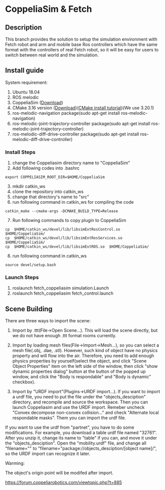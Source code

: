 # CoppeliaSim & Fetch

## Description

This branch provides the solution to setup the simulation environment with Fetch robot and arm and mobile base Ros controllers which have the same 
format with the controllers of real Fetch robot, so it will be easy for users to switch between real world and the simulation. 
## Install guide

System requirement:

1. Ubuntu 18.04
2. ROS melodic
3. CoppeliaSim ([Download](https://coppeliarobotics.com/downloads))
4. CMake 3.16 version ([Download](https://cmake.org/download/))([CMake install tutorial](https://cmake.org/install/))(We use 3.20.1)
5. ros-melodic-navigation package(sudo apt-get install ros-melodic-navigation)
6. ros-melodic-joint-trajectory-controller package(sudo apt-get install ros-melodic-joint-trajectory-controller)
7. ros-melodic-diff-drive-controller package(sudo apt-get install ros-melodic-diff-drive-controller)

### Install Steps

1. change the Coppeliasim directory name to "CoppeliaSim"
2. Add following codes into .bashrc
```
export COPPELIASIM_ROOT_DIR=$HOME/CoppeliaSim
```
3. mkdir catkin_ws
4. clone the repository into catkin_ws
5. change that directory's name to "src"
6. run following command in catkin_ws for compiling the code
```
catkin_make --cmake-args -DCMAKE_BUILD_TYPE=Release
```
7. Run following commands to copy plugin to CoppeliaSim
```
cp  $HOME/catkin_ws/devel/lib/libsimExtRosControl.so  $HOME/CoppeliaSim/
cp  $HOME/catkin_ws/devel/lib/libsimExtRosServices.so  $HOME/CoppeliaSim/
cp  $HOME/catkin_ws/devel/lib/libsimExtROS.so  $HOME/CoppeliaSim/
```
8. run following command in catkin_ws
```
source devel/setup.bash
```

### Launch Steps
1. roslaunch fetch_coppeliasim simulation.Launch
2. roslaunch fetch_coppeliasim fetch_control.launch
## Scene Building
There are three ways to import the scene:
1. Import by .ttt(File->Open Scene...). This will load the scene directly, but we do not have enough .ttt format rooms currently.
2. Import by loading mesh files(File->Import->Mesh...), so you can select a mesh file(.obj, .dae, .stl). However, such kind of object have no physics property and will flow into the air. Therefore, 
you need to add enough physics properties by yourself(select the object, and click "Scene Object Properties" item on the left side of the window, then click "show dynamic properties dialog" button at
the button of the popped up window, and click the "Body is respondable" and "Body is dynamic" checkbox).

3. Import by "URDF import"(Plugins->URDF import...). If you want to import a urdf file, you need to put the file under the "objects_desciption" directory, and recompile and source the workspace.
Then you can launch Coppeliasim and use the URDF import. Remeber uncheck "Convex decompose non-convex collision..." and check "Alternate local respondable masks". Them you can import the urdf file. 

If you want to use the urdf from "partnet", you have to do some modifications. For example, you download a table urdf file named "32761". After you unzip it, change its name
to "table" if you can, and move it under the "objects_desciption". Open the "mobility.urdf" file, and change all "filename="" to "filename="package://objects_desciption/[object name]/", so
the URDF import can recognize it later.

Warming:

The object's origin point will be modifed after import.

https://forum.coppeliarobotics.com/viewtopic.php?t=885
